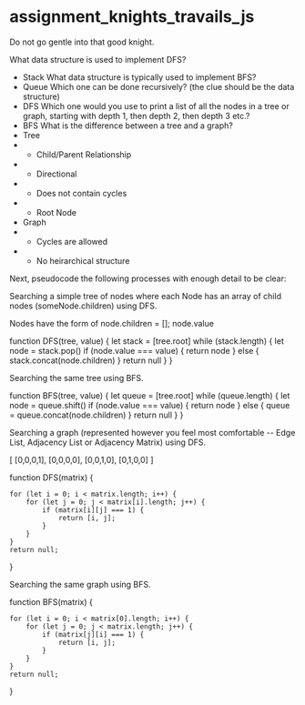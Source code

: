 # assignment_knights_travails_js
Do not go gentle into that good knight.


What data structure is used to implement DFS?
* Stack
What data structure is typically used to implement BFS?
* Queue
Which one can be done recursively? (the clue should be the data structure)
* DFS
Which one would you use to print a list of all the nodes in a tree or graph, starting with depth 1, then depth 2, then depth 3 etc.?
* BFS
What is the difference between a tree and a graph?
* Tree
* * Child/Parent Relationship
* * Directional
* * Does not contain cycles
* * Root Node
* Graph
* * Cycles are allowed
* * No heirarchical structure

Next, pseudocode the following processes with enough detail to be clear:

Searching a simple tree of nodes where each Node has an array of child nodes (someNode.children) using DFS.


Nodes have the form of
node.children = [];
node.value


function DFS(tree, value) {
    let stack = [tree.root]
    while (stack.length) {
    let node = stack.pop()
    if (node.value === value) {
    return node
    } else {
    stack.concat(node.children)
    }
    return null
    }
}

Searching the same tree using BFS.

function BFS(tree, value) {
    let queue = [tree.root]
    while (queue.length) {
    let node = queue.shift()
    if (node.value === value) {
    return node
    } else {
        queue = queue.concat(node.children)
    }
    return null
    }
}


Searching a graph (represented however you feel most comfortable -- Edge List, Adjacency List or Adjacency Matrix) using DFS.


[
    [0,0,0,1],
    [0,0,0,0],
    [0,0,1,0],
    [0,1,0,0]
]

function DFS(matrix) {
    
    for (let i = 0; i < matrix.length; i++) {
        for (let j = 0; j < matrix[i].length; j++) {
            if (matrix[i][j] === 1) {
                return [i, j];
            }
        }
    }
    return null;
}

Searching the same graph using BFS.

function BFS(matrix) {
    
    for (let i = 0; i < matrix[0].length; i++) {
        for (let j = 0; j < matrix.length; j++) {
            if (matrix[j][i] === 1) {
                return [i, j];
            }
        }
    }
    return null;
}


